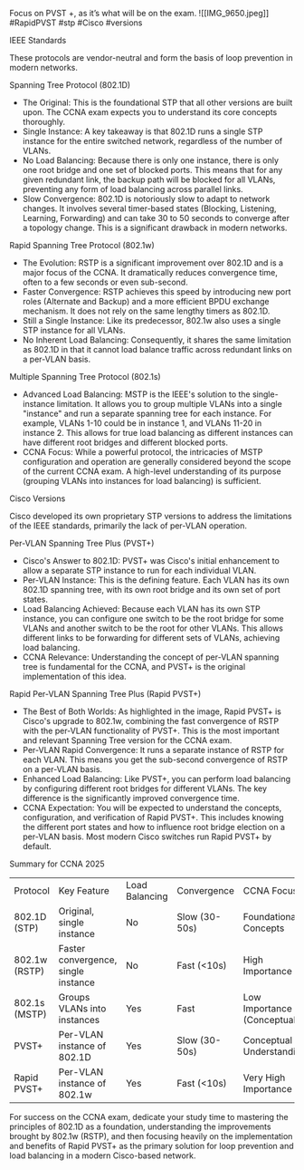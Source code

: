 Focus on PVST +, as it’s what will be on the exam.
![[IMG_9650.jpeg]]
#RapidPVST #stp #Cisco #versions 

IEEE Standards

These protocols are vendor-neutral and form the basis of loop prevention in modern networks.

Spanning Tree Protocol (802.1D)

- The Original: This is the foundational STP that all other versions are built upon. The CCNA exam expects you to understand its core concepts thoroughly.
- Single Instance: A key takeaway is that 802.1D runs a single STP instance for the entire switched network, regardless of the number of VLANs.
- No Load Balancing: Because there is only one instance, there is only one root bridge and one set of blocked ports. This means that for any given redundant link, the backup path will be blocked for all VLANs, preventing any form of load balancing across parallel links.
- Slow Convergence: 802.1D is notoriously slow to adapt to network changes. It involves several timer-based states (Blocking, Listening, Learning, Forwarding) and can take 30 to 50 seconds to converge after a topology change. This is a significant drawback in modern networks.

Rapid Spanning Tree Protocol (802.1w)

- The Evolution: RSTP is a significant improvement over 802.1D and is a major focus of the CCNA. It dramatically reduces convergence time, often to a few seconds or even sub-second.
- Faster Convergence: RSTP achieves this speed by introducing new port roles (Alternate and Backup) and a more efficient BPDU exchange mechanism. It does not rely on the same lengthy timers as 802.1D.
- Still a Single Instance: Like its predecessor, 802.1w also uses a single STP instance for all VLANs.
- No Inherent Load Balancing: Consequently, it shares the same limitation as 802.1D in that it cannot load balance traffic across redundant links on a per-VLAN basis.

Multiple Spanning Tree Protocol (802.1s)

- Advanced Load Balancing: MSTP is the IEEE's solution to the single-instance limitation. It allows you to group multiple VLANs into a single "instance" and run a separate spanning tree for each instance. For example, VLANs 1-10 could be in instance 1, and VLANs 11-20 in instance 2. This allows for true load balancing as different instances can have different root bridges and different blocked ports.
- CCNA Focus: While a powerful protocol, the intricacies of MSTP configuration and operation are generally considered beyond the scope of the current CCNA exam. A high-level understanding of its purpose (grouping VLANs into instances for load balancing) is sufficient.

Cisco Versions

Cisco developed its own proprietary STP versions to address the limitations of the IEEE standards, primarily the lack of per-VLAN operation.

Per-VLAN Spanning Tree Plus (PVST+)

- Cisco's Answer to 802.1D: PVST+ was Cisco's initial enhancement to allow a separate STP instance to run for each individual VLAN.
- Per-VLAN Instance: This is the defining feature. Each VLAN has its own 802.1D spanning tree, with its own root bridge and its own set of port states.
- Load Balancing Achieved: Because each VLAN has its own STP instance, you can configure one switch to be the root bridge for some VLANs and another switch to be the root for other VLANs. This allows different links to be forwarding for different sets of VLANs, achieving load balancing.
- CCNA Relevance: Understanding the concept of per-VLAN spanning tree is fundamental for the CCNA, and PVST+ is the original implementation of this idea.

Rapid Per-VLAN Spanning Tree Plus (Rapid PVST+)

- The Best of Both Worlds: As highlighted in the image, Rapid PVST+ is Cisco's upgrade to 802.1w, combining the fast convergence of RSTP with the per-VLAN functionality of PVST+. This is the most important and relevant Spanning Tree version for the CCNA exam.
- Per-VLAN Rapid Convergence: It runs a separate instance of RSTP for each VLAN. This means you get the sub-second convergence of RSTP on a per-VLAN basis.
- Enhanced Load Balancing: Like PVST+, you can perform load balancing by configuring different root bridges for different VLANs. The key difference is the significantly improved convergence time.
- CCNA Expectation: You will be expected to understand the concepts, configuration, and verification of Rapid PVST+. This includes knowing the different port states and how to influence root bridge election on a per-VLAN basis. Most modern Cisco switches run Rapid PVST+ by default.

Summary for CCNA 2025

|   |   |   |   |   |
|---|---|---|---|---|
|Protocol|Key Feature|Load Balancing|Convergence|CCNA Focus|
|802.1D (STP)|Original, single instance|No|Slow (30-50s)|Foundational Concepts|
|802.1w (RSTP)|Faster convergence, single instance|No|Fast (<10s)|High Importance|
|802.1s (MSTP)|Groups VLANs into instances|Yes|Fast|Low Importance (Conceptual)|
|PVST+|Per-VLAN instance of 802.1D|Yes|Slow (30-50s)|Conceptual Understanding|
|Rapid PVST+|Per-VLAN instance of 802.1w|Yes|Fast (<10s)|Very High Importance|

For success on the CCNA exam, dedicate your study time to mastering the principles of 802.1D as a foundation, understanding the improvements brought by 802.1w (RSTP), and then focusing heavily on the implementation and benefits of Rapid PVST+ as the primary solution for loop prevention and load balancing in a modern Cisco-based network.